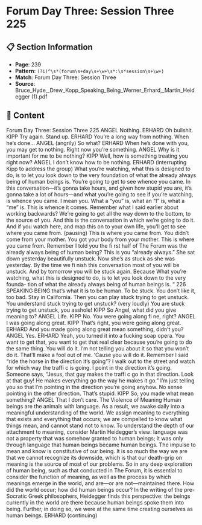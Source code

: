 # Forum Day Three: Session Three 225

## 📋 Section Information

- **Page**: 239
- **Pattern**: `(?i)^\s*(forum\s+day\s+\w+\s*:\s*session\s+\w+)`
- **Match**: Forum Day Three: Session Three
- **Source**: Bruce_Hyde,_Drew_Kopp_Speaking_Being_Werner_Erhard,_Martin_Heidegger (1).pdf

## 📄 Content

Forum Day Three: Session Three 225
ANGEL
Nothing.
ERHARD
Oh bullshit.
KIPP
Try again. Stand up.
ERHARD
You’re a long way from nothing. When he’s done...
ANGEL (angrily)
So what?
ERHARD
When he’s done with you, you may get to nothing. Right now you’re something.
ANGEL
Why is it important for me to be nothing?
KIPP
Well, how is something treating you right now?
ANGEL
I don’t know how to be nothing.
ERHARD (interrupting Kipp to address the group)
What you’re watching, what this is designed to do, is to let you look down to the very
foundation of what the already always being of human beings is. You’re going to get to see
whence you came. In this conversation—it’s gonna take hours, and given how stupid you are,
it’s gonna take a lot of hours—and what you’re going to see if you’re watching, is whence you
came. I mean you. What a “you” is, what an “I” is, what a “me” is. This is whence it comes.
Remember what I said earlier about working backwards? We’re going to get all the way
down to the bottom, to the source of you. And this is the conversation in which we’re going to
do it. And if you watch here, and map this on to your own life, you’ll get to see where you
came from.
(pausing)
This is where you came from. You didn’t come from your mother. You got your body from your
mother. This is where you came from. Remember I told you the fi rst half of The Forum was
the already always being of human being? This is you “already always.” She sat down yesterday
beautifully unstuck. Now she’s as stuck as she was yesterday. By the time we fi nish this
conversation most of you will be unstuck. And by tomorrow you will be stuck again. Because
What you’re watching, what this is designed to
do, is to let you look down to the very founda-
tion of what the already always being of human
beings is.
“
226
SPEAKING BEING
that’s what it is to be human. To be stuck. You don’t like it, too bad. Stay in California. Then you
can play stuck trying to get unstuck. You understand stuck trying to get unstuck?
(very loudly)
You are stuck trying to get unstuck, you asshole!
KIPP
So Angel, what did you give meaning to?
ANGEL
Life.
KIPP
No. You were going along fi ne, right?
ANGEL
I was going along great.
KIPP
That’s right, you were going along great.
ERHARD
And you made going along great mean something, didn’t you?
ANGEL
Yes.
ERHARD
Yeah, you turned it into a fucking soap opera. You want to get that, you want to get that real
clear because you’re going to do the same thing. You will do it. I’m not telling you about it so
that you won’t do it. That’ll make a fool out of me. ‘Cause you will do it. Remember I said “ride
the horse in the direction it’s going”? I walk out to the street and watch for which way the traffi  c
is going. I point in the direction it’s going. Someone says, “Jesus, that guy makes the traffi  c go
in that direction. Look at that guy! He makes everything go the way he makes it go.” I’m just
telling you so that I’m pointing in the direction you’re going anyhow. No sense pointing in the
other direction. That’s stupid.
KIPP
So, you made what mean something?
ANGEL
That I don’t care.
The Violence of Meaning
Human beings are the animals with language. As a result, we
awake daily into a meaningful understanding of the world. We
assign meaning to everything that exists and everything that
occurs; we are compelled to know what things mean, and cannot
stand not to know.
To understand the depth of our attachment to meaning,
consider Martin Heidegger’s view: language was not a property
that was somehow granted to human beings; it was only through
language that human beings became human beings. The impulse
to mean and know is constitutive of our being. It is so much the
way we are that we cannot recognize its downside, which is that
our death-grip on meaning is the source of most of our problems.
So in any deep exploration of human being, such as that
conducted in The Forum, it is essential to consider the function
of meaning, as well as the process by which meanings emerge in
the world, and are—or are not—maintained there. How did the
world occur; how did human beings occur? In the writing of the
pre-Socratic Greek philosophers, Heidegger finds this perspective:
the beings currently in the world are there because human beings
spoke them into being. Further, in doing so, we were at the same
time creating ourselves as human beings.
ERHARD (continuing)